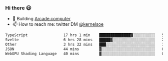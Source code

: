 ### Hi there 😃

- 🔨 Building [Arcade.computer](https://arcade.computer)
- 📫 How to reach me: twitter DM [@kernelsoe](https://twitter.com/kernelsoe)

<!--START_SECTION:waka-->

```txt
TypeScript                17 hrs 1 min    ██████████████▓░░░░░░░░░░   58.49 %
Svelte                    6 hrs 28 mins   █████▓░░░░░░░░░░░░░░░░░░░   22.27 %
Other                     3 hrs 32 mins   ███░░░░░░░░░░░░░░░░░░░░░░   12.15 %
JSON                      44 mins         ▓░░░░░░░░░░░░░░░░░░░░░░░░   02.54 %
WebGPU Shading Language   40 mins         ▓░░░░░░░░░░░░░░░░░░░░░░░░   02.30 %
```

<!--END_SECTION:waka-->
